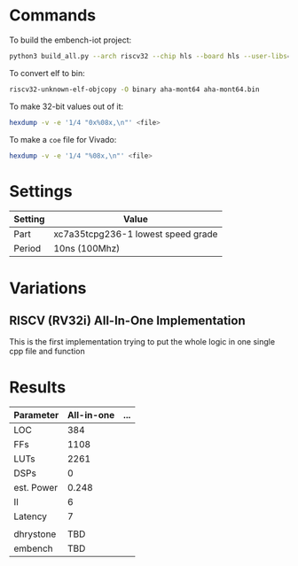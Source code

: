 # Commands
To build the embench-iot project:
```sh
python3 build_all.py --arch riscv32 --chip hls --board hls --user-libs="-lm" --builddir build
```

To convert elf to bin:
```sh
riscv32-unknown-elf-objcopy -O binary aha-mont64 aha-mont64.bin
```

To make 32-bit values out of it:
```sh
hexdump -v -e '1/4 "0x%08x,\n"' <file>
```

To make a `coe` file for Vivado:
```sh
hexdump -v -e '1/4 "%08x,\n"' <file>
```

# Settings
| Setting | Value
|---------|-------
| Part    | xc7a35tcpg236-1 lowest speed grade
| Period  | 10ns (100Mhz)

# Variations
## RISCV (RV32i) All-In-One Implementation
This is the first implementation trying to put the whole logic in one single cpp file and function

# Results
| Parameter | All-in-one | ...
|-----------|------------|-----
|   LOC     |        384 |  
|   FFs     |       1108 |
|   LUTs    |       2261 |
|   DSPs    |          0 |
| est. Power|      0.248 |
|   II      |          6 |
|   Latency |          7 |
|           |            |
| dhrystone |        TBD |
|  embench  |        TBD |
